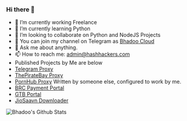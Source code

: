 ### Hi there 👋

- 🔭 I’m currently working Freelance
- 🌱 I’m currently learning Python
- 👯 I’m looking to collaborate on Python and NodeJS Projects
- 🤔 You can join my channel on Telegram as [Bhadoo Cloud](https://t.telegram.ind.in/BhadooCloud)
- 💬 Ask me about anything.
- 📫 How to reach me: admin@hashhackers.com
- Published Projects by Me are below
- [Telegram Proxy](https://github.com/TelegramWeb/web.telegram.org)
- [ThePirateBay Proxy](https://thepiratebay.ind.in)
- [PornHub Proxy](https://pornhubproxy.ga) Written by someone else, configured to work by me.
- [BRC Payment Portal](https://portal.brcgroup.org)
- [GTB Portal](https://portal.gtb.org.in)
- [JioSaavn Downloader](https://jiosaavn.ga)

![Bhadoo's Github Stats](https://github-readme-stats.vercel.app/api?username=ParveenBhadooOfficial&show_icons=true&title_color=fff&icon_color=79ff97&text_color=9f9f9f&bg_color=151515)

